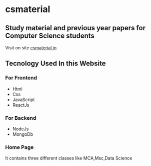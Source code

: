 # csmaterial  

## Study material and previous year papers for Computer Science students    
Visit on site [csmaterial.in](https://www.csmaterial.in/)
## Tecnology Used In this Website

### For Frontend            
- Html 
- Css 
- JavaScript 
- ReactJs




 ### For Backend     
 - NodeJs                           
 - MongoDb 
 
### Home Page 
It contains three different classes like MCA,Msc,Data Science 






